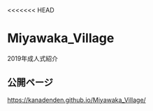 <<<<<<< HEAD
# Miyawaka_Village
2019年成人式紹介

## 公開ページ
https://kanadenden.github.io/Miyawaka_Village/
